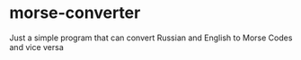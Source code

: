 # morse-converter
Just a simple program that can convert Russian and English to Morse Codes and vice versa
